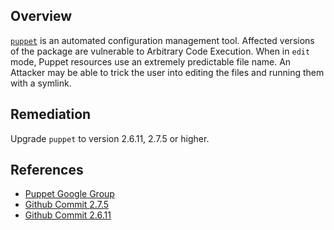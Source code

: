 ## Overview
[`puppet`](https://rubygems.org/gems/puppet) is an automated configuration management tool.
Affected versions of the package are vulnerable to Arbitrary Code Execution. When in `edit` mode, Puppet resources use an extremely predictable file name. An Attacker may be able to trick the user into editing the files and running them with a symlink.

## Remediation
Upgrade `puppet` to version 2.6.11, 2.7.5 or higher.

## References
- [Puppet Google Group](https://groups.google.com/forum/#!topic/puppet-announce/keO0bSMoocs)
- [Github Commit 2.7.5](https://github.com/puppetlabs/puppet/commit/d76c30935460ded953792dfe49f72b8c5158e899)
- [Github Commit 2.6.11](https://github.com/puppetlabs/puppet/commit/343c7bd381b63e042d437111718918f951d9b30d)
